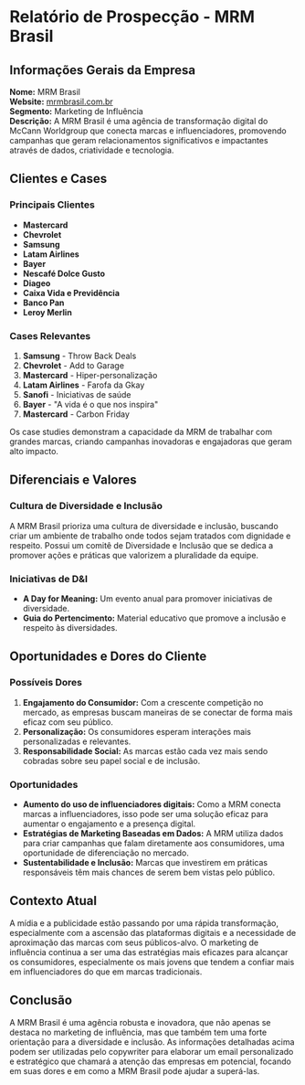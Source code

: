 # Relatório de Prospecção - MRM Brasil

## Informações Gerais da Empresa
**Nome:** MRM Brasil  
**Website:** [mrmbrasil.com.br](http://www.mrmbrasil.com.br)  
**Segmento:** Marketing de Influência  
**Descrição:** A MRM Brasil é uma agência de transformação digital do McCann Worldgroup que conecta marcas e influenciadores, promovendo campanhas que geram relacionamentos significativos e impactantes através de dados, criatividade e tecnologia.

## Clientes e Cases
### Principais Clientes
- **Mastercard**
- **Chevrolet**
- **Samsung**
- **Latam Airlines**
- **Bayer**
- **Nescafé Dolce Gusto**
- **Diageo**
- **Caixa Vida e Previdência**
- **Banco Pan**
- **Leroy Merlin**
  
### Cases Relevantes
1. **Samsung** - Throw Back Deals
2. **Chevrolet** - Add to Garage
3. **Mastercard** - Hiper-personalização
4. **Latam Airlines** - Farofa da Gkay
5. **Sanofi** - Iniciativas de saúde
6. **Bayer** - "A vida é o que nos inspira"
7. **Mastercard** - Carbon Friday

Os case studies demonstram a capacidade da MRM de trabalhar com grandes marcas, criando campanhas inovadoras e engajadoras que geram alto impacto.

## Diferenciais e Valores
### Cultura de Diversidade e Inclusão
A MRM Brasil prioriza uma cultura de diversidade e inclusão, buscando criar um ambiente de trabalho onde todos sejam tratados com dignidade e respeito. Possui um comitê de Diversidade e Inclusão que se dedica a promover ações e práticas que valorizem a pluralidade da equipe.

### Iniciativas de D&I
- **A Day for Meaning:** Um evento anual para promover iniciativas de diversidade.
- **Guia do Pertencimento:** Material educativo que promove a inclusão e respeito às diversidades.

## Oportunidades e Dores do Cliente
### Possíveis Dores
1. **Engajamento do Consumidor:** Com a crescente competição no mercado, as empresas buscam maneiras de se conectar de forma mais eficaz com seu público.
2. **Personalização:** Os consumidores esperam interações mais personalizadas e relevantes.
3. **Responsabilidade Social:** As marcas estão cada vez mais sendo cobradas sobre seu papel social e de inclusão.

### Oportunidades
- **Aumento do uso de influenciadores digitais:** Como a MRM conecta marcas a influenciadores, isso pode ser uma solução eficaz para aumentar o engajamento e a presença digital.
- **Estratégias de Marketing Baseadas em Dados:** A MRM utiliza dados para criar campanhas que falam diretamente aos consumidores, uma oportunidade de diferenciação no mercado.
- **Sustentabilidade e Inclusão:** Marcas que investirem em práticas responsáveis têm mais chances de serem bem vistas pelo público.

## Contexto Atual
A mídia e a publicidade estão passando por uma rápida transformação, especialmente com a ascensão das plataformas digitais e a necessidade de aproximação das marcas com seus públicos-alvo. O marketing de influência continua a ser uma das estratégias mais eficazes para alcançar os consumidores, especialmente os mais jovens que tendem a confiar mais em influenciadores do que em marcas tradicionais.

## Conclusão
A MRM Brasil é uma agência robusta e inovadora, que não apenas se destaca no marketing de influência, mas que também tem uma forte orientação para a diversidade e inclusão. As informações detalhadas acima podem ser utilizadas pelo copywriter para elaborar um email personalizado e estratégico que chamará a atenção das empresas em potencial, focando em suas dores e em como a MRM Brasil pode ajudar a superá-las.